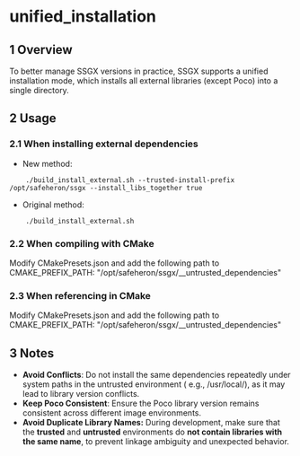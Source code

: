 # unified_installation

## 1 Overview

To better manage SSGX versions in practice, SSGX supports a unified installation mode, which installs all external
libraries (except Poco) into a single directory.

## 2 Usage

### 2.1 When installing external dependencies

- New method:

```shell
    ./build_install_external.sh --trusted-install-prefix /opt/safeheron/ssgx --install_libs_together true
```

- Original method:

```shell
    ./build_install_external.sh
```

### 2.2 When compiling with CMake

Modify CMakePresets.json and add the following path to CMAKE_PREFIX_PATH:
"/opt/safeheron/ssgx/__untrusted_dependencies"

### 2.3 When referencing in CMake

Modify CMakePresets.json and add the following path to CMAKE_PREFIX_PATH:
"/opt/safeheron/ssgx/__untrusted_dependencies"

## 3 Notes

- **Avoid Conflicts**: Do not install the same dependencies repeatedly under system paths in the untrusted environment (
  e.g., /usr/local/), as it may lead to library version conflicts.
- **Keep Poco Consistent**: Ensure the Poco library version remains consistent across different image environments.
- **Avoid Duplicate Library Names:** During development, make sure that the **trusted** and **untrusted** environments
  do **not contain libraries with the same name**, to prevent linkage ambiguity and unexpected behavior.

